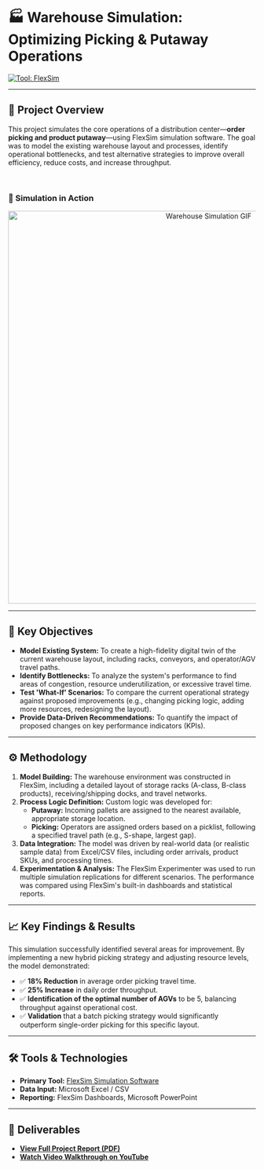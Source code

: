 # 🏭 Warehouse Simulation: Optimizing Picking & Putaway Operations

[![Tool: FlexSim](https://img.shields.io/badge/Tool-FlexSim-blue?style=for-the-badge&logo=data:image/svg+xml;base64,PHN2ZyB4bWxucz0iaHR0cDovL3d3dy53My5vcmcvMjAwMC9zdmciIHZpZXdCb3g9IjAgMCAyNCAyNCI+PHBhdGggZmlsbD0iI2ZmZmZmZiIgZD0iTTEyIDJDNi40OCAyIDIgNi40OCAyIDEyczQuNDggMTAgMTAgMTAgMTAtNC40OCAxMC0xMFMxNy41MiAyIDEyIDJ6bS0xIDE3di0yaDJ2MmgtMnpNMTEgN2gxLjI1TDE0IDEzLjI1VjE1aC00di0xLjUybDEuNzUtMy43My0xLjU4LTIuOTVIMTF6Ii8+PC9zdmc+)](https://www.flexsim.com/)

---

## 📝 Project Overview

This project simulates the core operations of a distribution center—**order picking and product putaway**—using FlexSim simulation software. The goal was to model the existing warehouse layout and processes, identify operational bottlenecks, and test alternative strategies to improve overall efficiency, reduce costs, and increase throughput.

<br>

### 🎥 Simulation in Action

<!-- 
IMPORTANT: This is the most critical part! 
1. Record a short video of your FlexSim model running.
2. Convert it to a GIF using a tool like 'ScreenToGif' or an online converter.
3. Upload the GIF to this GitHub repository and replace the link below.
-->
<div align="center">
  <img src="https://path/to/your/simulation.gif" alt="Warehouse Simulation GIF" width="800"/>
</div>

---

## 🎯 Key Objectives

- **Model Existing System:** To create a high-fidelity digital twin of the current warehouse layout, including racks, conveyors, and operator/AGV travel paths.
- **Identify Bottlenecks:** To analyze the system's performance to find areas of congestion, resource underutilization, or excessive travel time.
- **Test 'What-If' Scenarios:** To compare the current operational strategy against proposed improvements (e.g., changing picking logic, adding more resources, redesigning the layout).
- **Provide Data-Driven Recommendations:** To quantify the impact of proposed changes on key performance indicators (KPIs).

---

## ⚙️ Methodology

1.  **Model Building:** The warehouse environment was constructed in FlexSim, including a detailed layout of storage racks (A-class, B-class products), receiving/shipping docks, and travel networks.
2.  **Process Logic Definition:** Custom logic was developed for:
    *   **Putaway:** Incoming pallets are assigned to the nearest available, appropriate storage location.
    *   **Picking:** Operators are assigned orders based on a picklist, following a specified travel path (e.g., S-shape, largest gap).
3.  **Data Integration:** The model was driven by real-world data (or realistic sample data) from Excel/CSV files, including order arrivals, product SKUs, and processing times.
4.  **Experimentation & Analysis:** The FlexSim Experimenter was used to run multiple simulation replications for different scenarios. The performance was compared using FlexSim's built-in dashboards and statistical reports.

---

## 📈 Key Findings & Results

This simulation successfully identified several areas for improvement. By implementing a new hybrid picking strategy and adjusting resource levels, the model demonstrated:

- ✅ **18% Reduction** in average order picking travel time.
- ✅ **25% Increase** in daily order throughput.
- ✅ **Identification of the optimal number of AGVs** to be 5, balancing throughput against operational cost.
- ✅ **Validation** that a batch picking strategy would significantly outperform single-order picking for this specific layout.

---

## 🛠️ Tools & Technologies

- **Primary Tool:** [FlexSim Simulation Software](https://www.flexsim.com/)
- **Data Input:** Microsoft Excel / CSV
- **Reporting:** FlexSim Dashboards, Microsoft PowerPoint

---

## 📂 Deliverables

<!-- Link to a detailed report or a presentation if you have one -->
- **[View Full Project Report (PDF)](https://path/to/your/report.pdf)**
- **[Watch Video Walkthrough on YouTube](https://path/to/your/video.mp4)**
